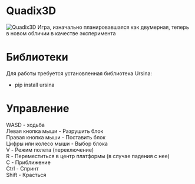 # Quadix3D
![Quadix3D](https://i.imgur.com/yYQdork.png)
Игра, изначально планировавшаяся как двумерная, теперь в новом обличии в качестве эксперимента 
# Библиотеки
Для работы требуется установленная библиотека Ursina:<br/>
- pip install ursina<br/>
# Управление
WASD - ходьба<br/>
Левая кнопка мыши - Разрушить блок<br/>
Правая кнопка мыши - Поставить блок<br/>
Цифры или колесо мыши - Выбор блока<br/>
V - Режим полета (переключение)<br/>
R - Переместиться в центр платформы (в случае падения с нее)<br/>
C - Приближение<br/>
Ctrl - Спринт<br/>
Shift - Красться<br/>